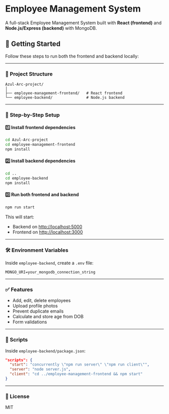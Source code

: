 # Employee Management System

A full-stack Employee Management System built with **React (frontend)** and **Node.js/Express (backend)** with MongoDB.

## 🚀 Getting Started

Follow these steps to run both the frontend and backend locally:

---

### 📁 Project Structure

```
Azul-Arc-project/
│
├── employee-management-frontend/   # React frontend
└── employee-backend/               # Node.js backend
```

---

### 🧩 Step-by-Step Setup

#### 1️⃣ Install frontend dependencies

```bash
cd Azul-Arc-project
cd employee-management-frontend
npm install
```

#### 2️⃣ Install backend dependencies

```bash
cd ..
cd employee-backend
npm install
```

#### 3️⃣ Run both frontend and backend

```bash
npm run start
```

This will start:
- Backend on [http://localhost:5000](http://localhost:5000)
- Frontend on [http://localhost:3000](http://localhost:3000)

---

### 🛠 Environment Variables

Inside `employee-backend`, create a `.env` file:

```
MONGO_URI=your_mongodb_connection_string
```

---

### ✅ Features

- Add, edit, delete employees
- Upload profile photos
- Prevent duplicate emails
- Calculate and store age from DOB
- Form validations

---

### 🧾 Scripts

Inside `employee-backend/package.json`:

```json
"scripts": {
  "start": "concurrently \"npm run server\" \"npm run client\"",
  "server": "node server.js",
  "client": "cd ../employee-management-frontend && npm start"
}
```

---

### 📝 License

MIT